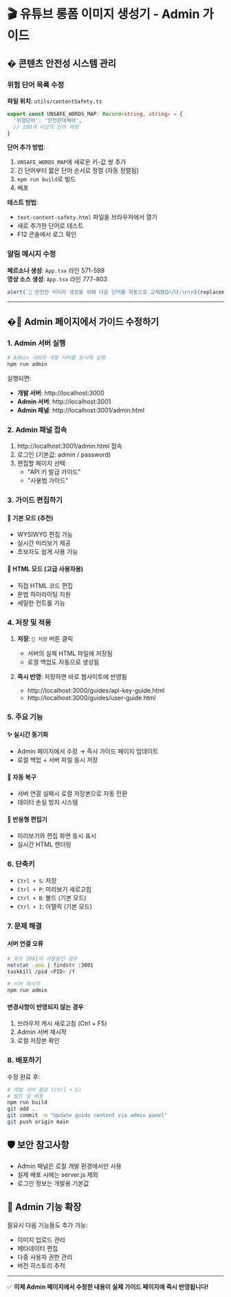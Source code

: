 # 🎬 유튜브 롱폼 이미지 생성기 - Admin 가이드

## �️ 콘텐츠 안전성 시스템 관리

### 위험 단어 목록 수정

**파일 위치**: `utils/contentSafety.ts`

```typescript
export const UNSAFE_WORDS_MAP: Record<string, string> = {
  '위험단어': '안전한대체어',
  // 100개 이상의 단어 매핑
}
```

**단어 추가 방법**:
1. `UNSAFE_WORDS_MAP`에 새로운 키-값 쌍 추가
2. 긴 단어부터 짧은 단어 순서로 정렬 (자동 정렬됨)
3. `npm run build`로 빌드
4. 배포

**테스트 방법**:
- `test-content-safety.html` 파일을 브라우저에서 열기
- 새로 추가한 단어로 테스트
- F12 콘솔에서 로그 확인

### 알림 메시지 수정

**페르소나 생성**: `App.tsx` 라인 571-599  
**영상 소스 생성**: `App.tsx` 라인 777-803

```typescript
alert(`🔄 안전한 이미지 생성을 위해 다음 단어를 자동으로 교체했습니다:\n\n${replacementList}\n\n이제 안전한 텍스트로 이미지를 생성합니다.`);
```

---

## �🚀 Admin 페이지에서 가이드 수정하기

### 1. Admin 서버 실행

```bash
# Admin 서버와 개발 서버를 동시에 실행
npm run admin
```

실행되면:
- **개발 서버**: http://localhost:3000 
- **Admin 서버**: http://localhost:3001
- **Admin 패널**: http://localhost:3001/admin.html

### 2. Admin 패널 접속

1. http://localhost:3001/admin.html 접속
2. 로그인 (기본값: admin / password)
3. 편집할 페이지 선택:
   - "API 키 발급 가이드"
   - "사용법 가이드"

### 3. 가이드 편집하기

#### 📝 기본 모드 (추천)
- WYSIWYG 편집 가능
- 실시간 미리보기 제공
- 초보자도 쉽게 사용 가능

#### 🔧 HTML 모드 (고급 사용자용)
- 직접 HTML 코드 편집
- 문법 하이라이팅 지원
- 세밀한 컨트롤 가능

### 4. 저장 및 적용

1. **저장**: `💾 저장` 버튼 클릭
   - 서버의 실제 HTML 파일에 저장됨
   - 로컬 백업도 자동으로 생성됨

2. **즉시 반영**: 저장하면 바로 웹사이트에 반영됨
   - http://localhost:3000/guides/api-key-guide.html
   - http://localhost:3000/guides/user-guide.html

### 5. 주요 기능

#### ✨ 실시간 동기화
- Admin 페이지에서 수정 → 즉시 가이드 페이지 업데이트
- 로컬 백업 + 서버 파일 동시 저장

#### 🔄 자동 복구
- 서버 연결 실패시 로컬 저장본으로 자동 전환
- 데이터 손실 방지 시스템

#### 📱 반응형 편집기
- 미리보기와 편집 화면 동시 표시
- 실시간 HTML 렌더링

### 6. 단축키

- `Ctrl + S`: 저장
- `Ctrl + P`: 미리보기 새로고침
- `Ctrl + B`: 볼드 (기본 모드)
- `Ctrl + I`: 이탤릭 (기본 모드)

### 7. 문제 해결

#### 서버 연결 오류
```bash
# 포트 3001이 사용중인 경우
netstat -ano | findstr :3001
taskkill /pid <PID> /f

# 서버 재시작
npm run admin
```

#### 변경사항이 반영되지 않는 경우
1. 브라우저 캐시 새로고침 (Ctrl + F5)
2. Admin 서버 재시작
3. 로컬 저장본 확인

### 8. 배포하기

수정 완료 후:

```bash
# 개발 서버 종료 (Ctrl + C)
# 빌드 및 배포
npm run build
git add .
git commit -m "Update guide content via admin panel"
git push origin main
```

## 🛡️ 보안 참고사항

- Admin 패널은 로컬 개발 환경에서만 사용
- 실제 배포 시에는 server.js 제외
- 로그인 정보는 개발용 기본값

## 🎯 Admin 기능 확장

필요시 다음 기능들도 추가 가능:
- 이미지 업로드 관리
- 메타데이터 편집
- 다중 사용자 권한 관리
- 버전 히스토리 추적

---

✅ **이제 Admin 페이지에서 수정한 내용이 실제 가이드 페이지에 즉시 반영됩니다!**